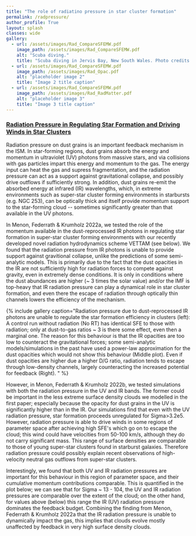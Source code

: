 ```yaml
---
title: "The role of radiatino pressure in star cluster formation"
permalink: /radpressure/
author_profile: True
layout: splash
classes: wide
gallery:
  - url: /assets/images/Rad_CompareSFEMW.pdf
    image_path: /assets/images/Rad_CompareSFEMW.pdf
    alt: "Scuba diving."
    title: "Scuba diving in Jervis Bay, New South Wales. Photo credits: "
  - url: /assets/images/Rad_CompareSFEMW.pdf
    image_path: /assets/images/Rad_Opac.pdf
    alt: "placeholder image 2"
    title: "Image 2 title caption"
  - url: /assets/images/Rad_CompareSFEMW.pdf
    image_path: /assets/images/Rad_RadMatter.pdf
    alt: "placeholder image 3"
    title: "Image 3 title caption"
---
```


<h3><u>
	Radiation Pressure in Regulating Star Formation and Driving Winds in Star Clusters
</u> </h3>
Radiation pressure on dust grains is an important feedback mechanism in the ISM. In star-forming regions, dust grains absorb the energy and momentum in ultraviolet (UV) photons from massive stars, and via collisions with gas particles impart this energy and momentum to the gas. The energy input can heat the gas and supress fragmentation, and the radiation pressure can act as a support against gravitational collapse, and possibly drive outflows if sufficiently strong. In addition, dust grains re-emit the absorbed energy at infrared (IR) wavelengths, which, in extreme environments such as super-star cluster forming environments in starbursts (e.g. NGC 253), can be optically thick and itself provide momentum support to the star-forming cloud -- sometimes significantly greater than that available in the UV photons. 

In Menon, Federrath & Krumholz 2022a, we tested the role of the momentum available in the dust-reprocessed IR photons in regulating star formation in super-star cluster forming environments with our recently developed novel radiation hydrodynamics scheme VETTAM (see below). We found that the radiation pressure from IR photons is unable to provide support against gravitional collapse, unlike the predictions of some semi-analytic models. This is primarily due to the fact that the dust opacities in the IR are not sufficiently high for radiation forces to compete against gravity, even in extremely dense conditions. It is only in conditions where the dust abundances are higher (~ 3 times the solar value) and/or the IMF is top-heavy that IR radiation pressure can play a dynamical role in star cluster formation, and even there the escape of radiation through optically thin channels lowers the efficiency of the mechanism. 

{% include gallery caption="Radiation pressure due to dust-reprocessed IR photons are unable to regulate the star formation efficiency in clusters (left): A control run without radiation (No RT) has identical SFE to those with radiation; only at dust-to-gas ratios ~ 3 is there some effect, even then a marginal one. The reason for this behaviour is that the IR opacities are too low to counteract the gravitational forces; some semi-analytic models/simulations in the past have used a power-law approximation for the dust opacities which would not show this behaviour (Middle plot). Even if dust opacities are higher due a higher D/G ratio, radiation tends to escape through low-density channels, largely counteracting the increased potential for feedback (Right). " %}

However, in Menon, Federrath & Krumholz 2022b, we tested simulations with both the radiation pressure in the UV and IR bands. The former could be important in the less extreme surface density clouds we modelled in the first paper; especially because the opacity for dust grains in the UV is significantly higher than in the IR. Our simulations find that even with the UV radiation pressure, star formation proceeds unregulated for Sigma>3.2e5. However, radiation pressure is able to drive winds in some regions of parameter space after achieving high SFE's which go on to escape the cloud; this wind could have velocities from 50-100 km/s, although they do not carry significant mass. This range of surface densities are comparable to those of young super-star clusters found in starburst galaxies. Therefore radiation pressure could possibly explain recent observations of high-velocity neutral gas outflows from super-star clusters. 

Interestingly, we found that both UV and IR radiation pressures are important for this behaviour in this region of parameter space, and their cumulative momentum contributions comparable. This is quantified in the plot below; we can see that for Sigma ~ 13 - 104, the UV and IR radiation pressures are comparable over the extent of the cloud; on the other hand, for values above (below) this range the IR (UV) radiation pressure dominates the feedback budget. Combining the finding from Menon, Federrath & Krumholz 2022a that the IR radiation pressure is unable to dynamically impact the gas, this implies that clouds evolve mostly unaffected by feedback in very high surface density clouds. 
